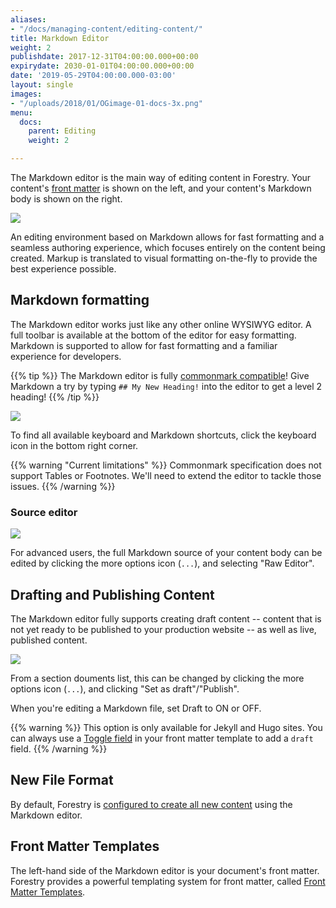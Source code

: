```yaml
---
aliases:
- "/docs/managing-content/editing-content/"
title: Markdown Editor
weight: 2
publishdate: 2017-12-31T04:00:00.000+00:00
expirydate: 2030-01-01T04:00:00.000+00:00
date: '2019-05-29T04:00:00.000-03:00'
layout: single
images:
- "/uploads/2018/01/OGimage-01-docs-3x.png"
menu:
  docs:
    parent: Editing
    weight: 2

---
```

The Markdown editor is the main way of editing content in Forestry. Your content's [front matter](/docs/settings/front-matter-templates/) is shown on the left, and your content's Markdown body is shown on the right.

![](/uploads/2018/01/14.png)

An editing environment based on Markdown allows for fast formatting and a seamless authoring experience, which focuses entirely on the content being created. Markup is translated to visual formatting on-the-fly to provide the best experience possible.

## Markdown formatting

The Markdown editor works just like any other online WYSIWYG editor. A full toolbar is available at the bottom of the editor for easy formatting. Markdown is supported to allow for fast formatting and a familiar experience for developers.

{{% tip %}}
The Markdown editor is fully [commonmark compatible](https://commonmark.org/help/)! Give Markdown a try by typing `## My New Heading!` into the editor to get a level 2 heading!
{{% /tip %}}

![](/uploads/2018/01/14-markdown-formatting.png)

To find all available keyboard and Markdown shortcuts, click the keyboard icon in the bottom right corner.

{{% warning "Current limitations" %}}
Commonmark specification does not support Tables or Footnotes. We'll need to extend the editor to tackle those issues.
{{% /warning %}}


### Source editor

![](/uploads/2018/01/18.png)

For advanced users, the full Markdown source of your content body can be edited by clicking the more options icon (`...`), and selecting "Raw Editor".

## Drafting and Publishing Content

The Markdown editor fully supports creating draft content -- content that is not yet ready to be published to your production website -- as well as live, published content.

![](/uploads/2018/01/14-settings-button.png)

From a section douments list, this can be changed by clicking the more options icon (`...`), and clicking "Set as draft"/"Publish".

When you're editing a Markdown file, set Draft to ON or OFF.

{{% warning %}}
This option is only available for Jekyll and Hugo sites.
You can always use a [Toggle field](/docs/settings/fields/#toggle) in your front matter template to add a `draft` field.
{{% /warning %}}

## New File Format

By default, Forestry is [configured to create all new content](/docs/settings/#new-file-format) using the Markdown editor.

## Front Matter Templates

The left-hand side of the Markdown editor is your document's front matter. Forestry provides a powerful templating system for front matter, called [Front Matter Templates](/docs/front-matter-templates/).